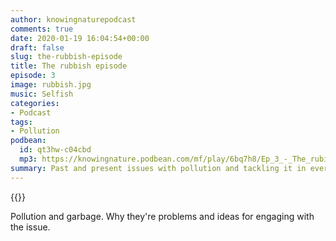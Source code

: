 ```yaml
---
author: knowingnaturepodcast
comments: true
date: 2020-01-19 16:04:54+00:00
draft: false
slug: the-rubbish-episode
title: The rubbish episode
episode: 3
image: rubbish.jpg
music: Selfish
categories:
- Podcast
tags:
- Pollution
podbean:
  id: qt3hw-c04cbd
  mp3: https://knowingnature.podbean.com/mf/play/6bq7h8/Ep_3_-_The_rubish_episode.mp3
summary: Past and present issues with pollution and tackling it in everyday life.
---
```


{{<podcast-player>}}

Pollution and garbage. Why they're problems and ideas for engaging with the
issue.
